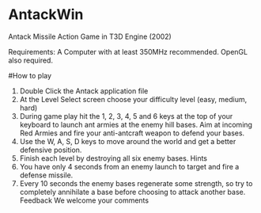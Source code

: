 # AntackWin
Antack Missile Action Game in T3D Engine (2002)

Requirements:
A Computer with at least 350MHz recommended.
OpenGL also required.

#How to play
1. Double Click the Antack application file
2. At the Level Select screen choose your difficulty level (easy, medium, hard)
3. During game play hit the 1, 2, 3, 4, 5 and 6 keys at the top of your keyboard
to launch ant armies at the enemy hill bases.
Aim at incoming Red Armies and fire your anti-antcraft weapon to defend your bases.
4. Use the W, A, S, D keys to move around the world and get a better defensive position.
5. Finish each level by destroying all six enemy bases.
Hints
1. You have only 4 seconds from an enemy launch to target and fire a defense missile.
2. Every 10 seconds the enemy bases regenerate some strength, so try to completely
annihilate a base before choosing to attack another base.
Feedback
We welcome your comments

